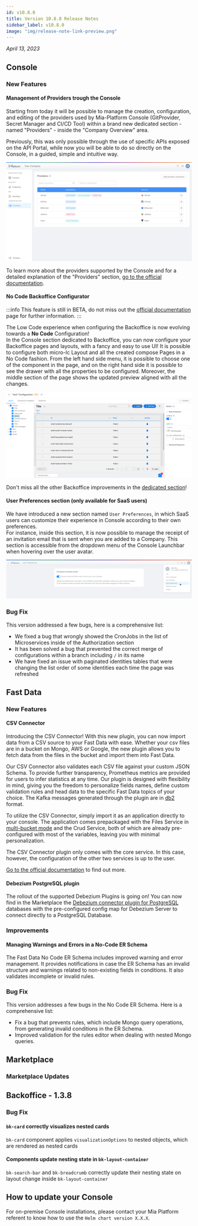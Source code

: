 ```yaml
---
id: v10.8.0
title: Version 10.8.0 Release Notes
sidebar_label: v10.8.0
image: "img/release-note-link-preview.png"
---
```


_April 13, 2023_

## Console

### New Features

#### Management of Providers trough the Console

Starting from today it will be possible to manage the creation, configuration, and editing of the providers used by Mia-Platform Console (GitProvider, Secret Manager and CI/CD Tool) within a brand new dedicated section - named "Providers" - inside the "Company Overview" area.  

Previously, this was only possible through the use of specific APIs exposed on the API Portal, while now you will be able to do so directly on the Console, in a guided, simple and intuitive way.

![Providers Section](./img/10.8/new-providers-section.png)

To learn more about the providers supported by the Console and for a detailed explanation of the "Providers" section, [go to the official documentation](/development_suite/set-up-infrastructure/providers-management.md).

#### No Code Backoffice Configurator

:::info
This feature is still in BETA, do not miss out the [official documentation](/business_suite/backoffice-configurator/overview.md) page for further information.
:::

The Low Code experience when configuring the Backoffice is now evolving towards a **No Code** Configuration!  
In the Console section dedicated to Backoffice, you can now configure your Backoffice pages and layouts, with a fancy and easy to use UI! It is possible to configure both micro-lc Layout and all the created compose Pages in a No Code fashion. From the left hand side menu, it is possible to choose one of the component in the page, and on the right hand side it is possible to see the drawer with all the properties to be configured. Moreover, the middle section of the page shows the updated preview aligned with all the changes.

![Mia Platform Backoffice No Code Configuration](./img/10.8/backoffice-no-code.png)

Don't miss all the other Backoffice improvements in the [dedicated section](#backoffice---138)!

#### User Preferences section (only available for SaaS users)

We have introduced a new section named `User Preferences`, in which SaaS users can customize their experience in Console according to their own preferences.  
For instance, inside this section, it is now possible to manage the receipt of an invitation email that is sent when you are added to a Company. This section is accessible from the dropdown menu of the Console Launchbar when hovering over the user avatar.

![Mia Platform User Preferences section](./img/10.8/user-preferences.png)

### Bug Fix

This version addressed a few bugs, here is a comprehensive list:

* We fixed a bug that wrongly showed the CronJobs in the list of Microservices inside of the Authorization section
* It has been solved a bug that prevented the correct merge of configurations within a branch including `/` in its name
* We have fixed an issue with paginated identities tables that were changing the list order of some identities each time the page was refreshed

## Fast Data

### New Features

#### CSV Connector

Introducing the CSV Connector! With this new plugin, you can now import data from a CSV source to your Fast Data with ease. Whether your csv files are in a bucket on Mongo, AWS or Google, the new plugin allows you to fetch data from the files in the bucket and import them into Fast Data.

Our CSV Connector also validates each CSV file against your custom JSON Schema. To provide further transparency, Prometheus metrics are provided for users to infer statistics at any time. Our plugin is designed with flexibility in mind, giving you the freedom to personalize fields names, define custom validation rules and head data to the specific Fast Data topics of your choice. The Kafka messages generated through the plugin are in [db2](/fast_data/configuration/realtime_updater/common.md#kafka-adapters:-kafka-messages-format) format.

To utilize the CSV Connector, simply import it as an application directly to your console. The application comes prepackaged with the Files Service in [multi-bucket mode](/runtime_suite/files-service/configuration.mdx) and the Crud Service, both of which are already pre-configured with most of the variables, leaving you with minimal personalization.

The CSV Connector plugin only comes with the core service. In this case, however, the configuration of the other two services is up to the user.

[Go to the official documentation](/runtime_suite/csv-connector/configuration.md) to find out more.

#### Debezium PostgreSQL plugin

The rollout of the supported Debezium Plugins is going on! You can now find in the Marketplace the [Debezium connector plugin for PostgreSQL](/fast_data/connectors/debezium_cdc.md#postgresql) databases with the pre-configured config map for Debezium Server to connect directly to a PostgreSQL Database.

### Improvements

#### Managing Warnings and Errors in a No-Code ER Schema

The Fast Data No Code ER Schema includes improved warning and error management. It provides notifications in case the ER Schema has an invalid structure and warnings related to non-existing fields in conditions. It also validates incomplete or invalid rules.

### Bug Fix

This version addresses a few bugs in the No Code ER Schema. Here is a comprehensive list:

* Fix a bug that prevents rules, which include Mongo query operations, from generating invalid conditions in the ER Schema.
* Improved validation for the rules editor when dealing with nested Mongo queries.

## Marketplace

### Marketplace Updates

## Backoffice - 1.3.8

### Bug Fix

#### `bk-card` correctly visualizes nested cards

`bk-card` component applies `visualizationOptions` to nested objects, which are rendered as nested cards

#### Components update nesting state in `bk-layout-container`

`bk-search-bar` and `bk-breadcrumb` correctly update their nesting state on layout change inside `bk-layout-container`

## How to update your Console

For on-premise Console installations, please contact your Mia Platform referent to know how to use the `Helm chart version X.X.X`.
